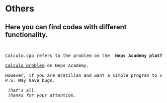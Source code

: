 
<h1> Others </h1>
<h2> Here you can find codes with different functionality. </h2>
<pre>

<pre>
Calculo.cpp refers to the problem on the <b> Neps Academy platform </b>

<a href="https://neps.academy/problem/68">Calculo problem</a> on Neps Academy.

However, if you are Brazilian and want a simple program to verify a CPF, use <a href="https://github.com/RicardoLopes1/Competitive_Programming/blob/master/NepsAcademy/Others/cpf_validation.cpp">cpf_validation.cpp </a>
P.S: May have bugs.

<i> That's all.</i>
<i> Thanks for your attention.</i>

 
